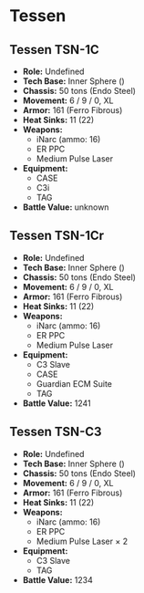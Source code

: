# Tessen
## Tessen TSN-1C
- **Role:** Undefined
- **Tech Base:** Inner Sphere ()
- **Chassis:** 50 tons (Endo Steel)
- **Movement:** 6 / 9 / 0, XL
- **Armor:** 161 (Ferro Fibrous)
- **Heat Sinks:** 11 (22)
- **Weapons:**
  - iNarc (ammo: 16)
  - ER PPC
  - Medium Pulse Laser
- **Equipment:**
  - CASE
  - C3i
  - TAG
- **Battle Value:** unknown

## Tessen TSN-1Cr
- **Role:** Undefined
- **Tech Base:** Inner Sphere ()
- **Chassis:** 50 tons (Endo Steel)
- **Movement:** 6 / 9 / 0, XL
- **Armor:** 161 (Ferro Fibrous)
- **Heat Sinks:** 11 (22)
- **Weapons:**
  - iNarc (ammo: 16)
  - ER PPC
  - Medium Pulse Laser
- **Equipment:**
  - C3 Slave
  - CASE
  - Guardian ECM Suite
  - TAG
- **Battle Value:** 1241

## Tessen TSN-C3
- **Role:** Undefined
- **Tech Base:** Inner Sphere ()
- **Chassis:** 50 tons (Endo Steel)
- **Movement:** 6 / 9 / 0, XL
- **Armor:** 161 (Ferro Fibrous)
- **Heat Sinks:** 11 (22)
- **Weapons:**
  - iNarc (ammo: 16)
  - ER PPC
  - Medium Pulse Laser × 2
- **Equipment:**
  - C3 Slave
  - TAG
- **Battle Value:** 1234

